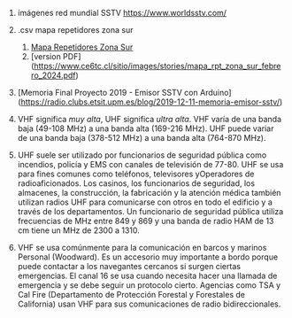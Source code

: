 1. imágenes red mundial SSTV https://www.worldsstv.com/

2. .csv mapa repetidores zona sur 
   
   1. [Mapa Repetidores Zona Sur](https://www.ce6tc.cl/sitio/index.php/mapa-repetidores.html) 
   2. [version PDF] (https://www.ce6tc.cl/sitio/images/stories/mapa_rpt_zona_sur_febrero_2024.pdf) 

3. [Memoria Final Proyecto 2019 - Emisor SSTV con Arduino] (https://radio.clubs.etsit.upm.es/blog/2019-12-11-memoria-emisor-sstv/)

4. VHF significa _muy alta_, UHF significa _ultra alta_. VHF varía de una banda baja (49-108 MHz) a una banda alta (169-216 MHz). UHF puede variar de una banda baja (378-512 MHz) a una banda alta (764-870 MHz).
5. UHF suele ser utilizado por funcionarios de seguridad pública como incendios, policía y EMS con canales de televisión de 77-80. UHF se usa para fines comunes como teléfonos, televisores yOperadores de radioaficionados. Los casinos, los funcionarios de seguridad, los almacenes, la construcción, la fabricación y la atención médica también utilizan radios UHF para comunicarse con otros en todo el edificio y a través de los departamentos. Un funcionario de seguridad pública utiliza frecuencias de MHz entre 849 y 869 y una banda de radio HAM de 13 cm tiene un MHz de 2300 a 1310.
6. VHF se usa comúnmente para la comunicación en barcos y marinos Personal (Woodward). Es un accesorio muy importante a bordo porque puede contactar a los navegantes cercanos si surgen ciertas emergencias. El canal 16 se usa cuando necesita hacer una llamada de emergencia y se debe seguir un protocolo cierto. Agencias como TSA y Cal Fire (Departamento de Protección Forestal y Forestales de California) usan VHF para sus comunicaciones de radio bidireccionales.